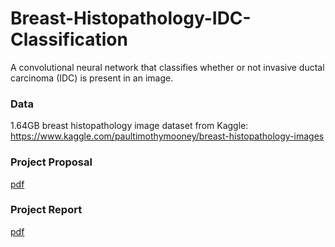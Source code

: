 # Breast-Histopathology-IDC-Classification
A convolutional neural network that classifies whether or not invasive ductal carcinoma (IDC) is present in an image. 

### Data
1.64GB breast histopathology image dataset from Kaggle: https://www.kaggle.com/paultimothymooney/breast-histopathology-images

### Project Proposal
[pdf](https://github.com/TanushGoel/Breast-Histopathology-IDC-Classification/blob/master/Capstone%20Project%20Proposal%20Udacity%20ML%20Engineering%20Nanodegree.pdf)

### Project Report
[pdf](https://github.com/TanushGoel/Breast-Histopathology-IDC-Classification/blob/master/Capstone%20Project%20Report%20Udacity%20ML%20Engineering%20Nanodegree.pdf)
